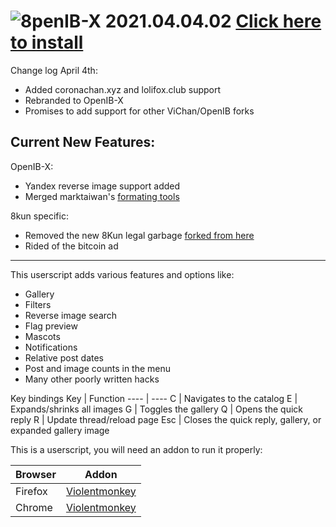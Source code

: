 # ![8](https://raw.githubusercontent.com/SlippingGitty/OpenIB-X/2-0_pure/images/OpenIB-X.png)penIB-X 2021.04.04.02  [Click here to install](https://github.com/SlippingGitty/OpenIB-X/raw/2-0_pure/OpenIB-X.user.js)

Change log April 4th: 
* Added coronachan.xyz and lolifox.club support
* Rebranded to OpenIB-X 
* Promises to add support for other ViChan/OpenIB forks

## Current New Features: 

OpenIB-X:
 * Yandex reverse image support added 
 * Merged marktaiwan's [formating tools](https://github.com/marktaiwan/8kun-Formatting-Tools)
 
8kun specific:
 * Removed the new 8Kun legal garbage [forked from here](https://github.com/4FK/8kun-disclaimer-hider)
 * Rided of the bitcoin ad

***

This userscript adds various features and options like:
 * Gallery
 * Filters
 * Reverse image search
 * Flag preview
 * Mascots
 * Notifications
 * Relative post dates
 * Post and image counts in the menu
 * Many other poorly written hacks
 
Key bindings
Key     | Function
----    | ----
C       | Navigates to the catalog
E       | Expands/shrinks all images
G       | Toggles the gallery
Q       | Opens the quick reply
R       | Update thread/reload page
Esc     | Closes the quick reply, gallery, or expanded gallery image

This is a userscript, you will need an addon to run it properly:

Browser|Addon
----   |----
Firefox|[Violentmonkey](https://addons.mozilla.org/en-US/firefox/addon/violentmonkey/)
Chrome |[Violentmonkey](https://chrome.google.com/webstore/detail/violentmonkey/jinjaccalgkegednnccohejagnlnfdag)
